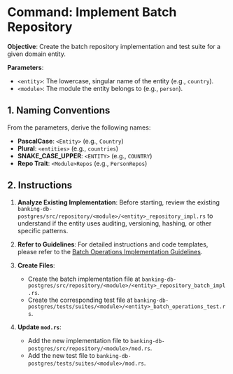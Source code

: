 # Command: Implement Batch Repository

**Objective**: Create the batch repository implementation and test suite for a given domain entity.

**Parameters**:
- `<entity>`: The lowercase, singular name of the entity (e.g., `country`).
- `<module>`: The module the entity belongs to (e.g., `person`).

## 1. Naming Conventions

From the parameters, derive the following names:
- **PascalCase**: `<Entity>` (e.g., `Country`)
- **Plural**: `<entities>` (e.g., `countries`)
- **SNAKE_CASE_UPPER**: `<ENTITY>` (e.g., `COUNTRY`)
- **Repo Trait**: `<Module>Repos` (e.g., `PersonRepos`)

## 2. Instructions

1.  **Analyze Existing Implementation**: Before starting, review the existing `banking-db-postgres/src/repository/<module>/<entity>_repository_impl.rs` to understand if the entity uses auditing, versioning, hashing, or other specific patterns.

2.  **Refer to Guidelines**: For detailed instructions and code templates, please refer to the [Batch Operations Implementation Guidelines](../../docs/guidelines/batch_operations.md).

3.  **Create Files**:
    *   Create the batch implementation file at `banking-db-postgres/src/repository/<module>/<entity>_repository_batch_impl.rs`.
    *   Create the corresponding test file at `banking-db-postgres/tests/suites/<module>/<entity>_batch_operations_test.rs`.

4.  **Update `mod.rs`**:
    *   Add the new implementation file to `banking-db-postgres/src/repository/<module>/mod.rs`.
    *   Add the new test file to `banking-db-postgres/tests/suites/<module>/mod.rs`.
